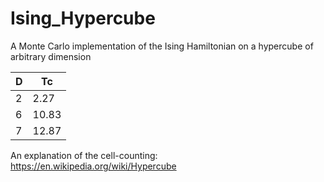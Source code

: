 Ising_Hypercube
===============

A Monte Carlo implementation of the Ising Hamiltonian on a hypercube of arbitrary dimension

| D | Tc |
|----|----|
|2 | 2.27|
|6 | 10.83|
|7 | 12.87|

An explanation of the cell-counting:
https://en.wikipedia.org/wiki/Hypercube
